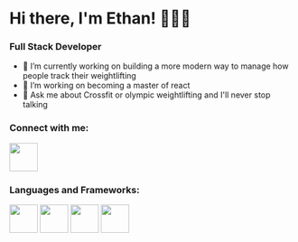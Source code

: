 # Hi there, I'm Ethan! 🏄🏼‍♂️

### Full Stack Developer

- 🔭 I’m currently working on building a more modern way to manage how people track their weightlifting
- 🌱 I’m working on becoming a master of react
- 💬 Ask me about Crossfit or olympic weightlifting and I'll never stop talking

### Connect with me: 

<a href='https://www.linkedin.com/in/ethanrmiles/'>
<img src='https://user-images.githubusercontent.com/97422217/168162754-7c2af5d9-7548-42ab-865b-93976bd88f8c.png' width=50 >
</a>

### Languages and Frameworks:
<div display='flex' width=50%>
<img src='https://user-images.githubusercontent.com/97422217/168165470-db7dc6f5-446a-46a5-b065-ddac9de73ef7.png' height=50 margin=10 >
<img src='https://user-images.githubusercontent.com/97422217/168165842-a1817242-7d23-4d89-a87e-4a45a2efb852.png' height=50 margin=10 >
<img src='https://user-images.githubusercontent.com/97422217/168165957-9ff783d1-5171-4908-957a-3900347107cf.png' height=50 margin=10>
<img src='https://user-images.githubusercontent.com/97422217/168164536-73fdace3-5089-485a-ad1c-e34726f57273.png' height=50 margin=10 >
</div>





